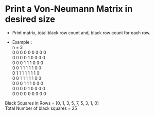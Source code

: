 # Print a Von-Neumann Matrix in desired size
- Print matrix, total black row count and, black row count for each row.

- Example :  
n = 3  
0 0 0 0 0 0 0 0 0  
0 0 0 0 1 0 0 0 0  
0 0 0 1 1 1 0 0 0  
0 0 1 1 1 1 1 0 0  
0 1 1 1 1 1 1 1 0  
0 0 1 1 1 1 1 0 0  
0 0 0 1 1 1 0 0 0  
0 0 0 0 1 0 0 0 0  
0 0 0 0 0 0 0 0 0  
  
Black Squares in Rows = [0, 1, 3, 5, 7, 5, 3, 1, 0]  
Total Number of black squares = 25  

